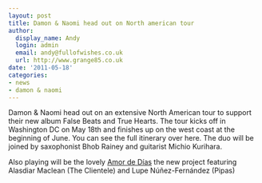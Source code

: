 ```yaml
---
layout: post
title: Damon & Naomi head out on North american tour
author:
  display_name: Andy
  login: admin
  email: andy@fullofwishes.co.uk
  url: http://www.grange85.co.uk
date: '2011-05-18'
categories:
- news
- damon & naomi
---
```

<p>Damon & Naomi head out on an extensive North American tour to support their new album False Beats and True Hearts. The tour kicks off in Washington DC on May 18th and finishes up on the west coast at the beginning of June. You can see the full itinerary over here. The duo will be joined by saxophonist Bhob Rainey and guitarist Michio Kurihara.</p>
<p>Also playing will be the lovely <a href="http://amordedias.com/">Amor de D&iacute;as</a> the new project featuring Alasdiar Maclean (The Clientele) and Lupe N&uacute;&ntilde;ez-Fern&aacute;ndez (Pipas)</p>

